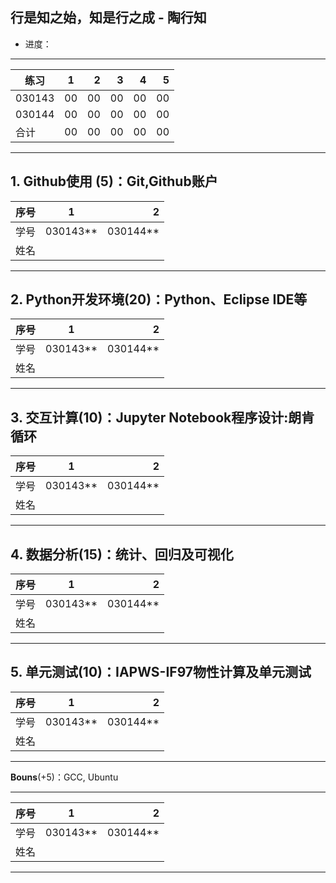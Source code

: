 
##  行是知之始，知是行之成  - 陶行知 

* 进度：

-----
|   练习    |     1    |    2    |  3     |   4     |   5    |
| ---------|:------:| ------:|------:|------:|------:|
| 030143 |   00   |  00    |   00   |  00   | 00   |
| 030144 |   00   |  00    |   00   |  00   | 00   |
|  合计    |   00   |  00    |  00    |  00   | 00   |
---------


**1. Github使用** (5)：Git,Github账户
-----
| 序号  |1          |    2 |
| ------|:--------:| -----------:|
| 学号  | 030143**  |  030144**   |
| 姓名  |           |             |
---------

**2. Python开发环境**(20)：Python、Eclipse IDE等
-----
| 序号  |1          |    2 |
| ------|:--------:| -----------:|
| 学号  | 030143**  |  030144**   |
| 姓名  |           |             |
---------

**3. 交互计算**(10)：Jupyter Notebook程序设计:朗肯循环 
-----
| 序号  |1          |    2 |
| ------|:--------:| -----------:|
| 学号  | 030143**  |  030144**   |
| 姓名  |           |             |
---------

**4. 数据分析**(15)：统计、回归及可视化
-----
| 序号  |1          |    2 |
| ------|:--------:| -----------:|
| 学号  | 030143**  |  030144**   |
| 姓名  |           |             |
---------

**5. 单元测试**(10)：IAPWS-IF97物性计算及单元测试  
-----
| 序号  |1          |    2 |
| ------|:--------:| -----------:|
| 学号  | 030143**  |  030144**   |
| 姓名  |           |             |
---------

**Bouns**(+5)：GCC, Ubuntu 

-----
| 序号  |1          |    2 |
| ------|:--------:| -----------:|
| 学号  | 030143**  |  030144**   |
| 姓名  |           |             |
---------

